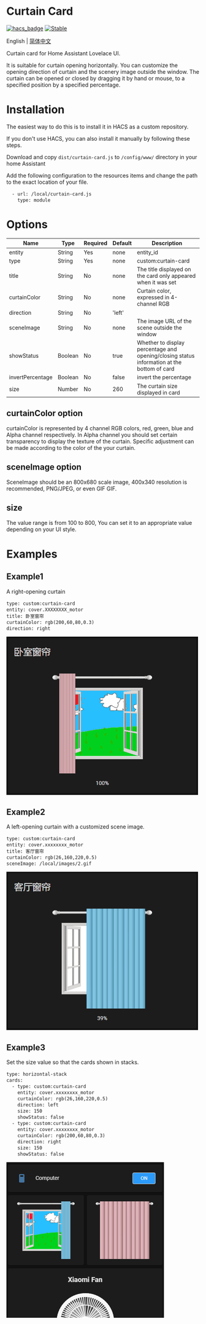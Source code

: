 # Curtain Card

[![hacs_badge](https://img.shields.io/badge/HACS-Custom-orange.svg)](https://github.com/custom-components/hacs)
[![Stable](https://img.shields.io/github/v/release/georgezhao2010/lovelace-curtain-card)](https://github.com/georgezhao2010/lovelace-curtain-card/releases/latest)

English | [简体中文](https://github.com/georgezhao2010/lovelace-curtain-card/blob/master/README_hans.md)

Curtain card for Home Assistant Lovelace UI.

It is suitable for curtain opening horizontally. You can customize the opening direction of curtain and the scenery image outside the window. The curtain can be opened or closed by dragging it by hand or mouse, to a specified position by a specified percentage. 

# Installation

The easiest way to do this is to install it in HACS as a custom repository.

If you don't use HACS, you can also install it manually by following these steps. 

Download and copy `dist/curtain-card.js` to `/config/www/` directory in your home Assistant

Add the following configuration to the resources items and change the path to the exact location of your file. 

```
  - url: /local/curtain-card.js
    type: module
```

# Options

| Name | Type | Required | Default| Description
| --- | --- | --- | --- | --- |
| entity | String | Yes | none | entity_id |
| type | String | Yes | none | custom:curtain-card |
| title | String | No | none | The title displayed on the card only appeared when it was set |
| curtainColor | String | No | none | Curtain color, expressed in 4-channel RGB |
| direction | String | No | 'left' | |Direction of curtain opening |
| sceneImage | String | No | none | The image URL of the scene outside the window |
| showStatus | Boolean | No | true | Whether to display percentage and opening/closing status information at the bottom of card|
| invertPercentage | Boolean | No | false | invert the percentage |
| size | Number | No | 260 | The curtain size displayed in card |


## curtainColor option

curtainColor is represented by 4 channel RGB colors, red, green, blue and Alpha channel respectively. In Alpha channel you should set certain transparency to display the texture of the curtain. Specific adjustment can be made according to the color of the your curtain. 

## sceneImage option

SceneImage should be an 800x680 scale image, 400x340 resolution is recommended, PNG/JPEG, or even GIF GIF. 

## size
The value range is from 100 to 800, You can set it to an appropriate value depending on your UI style.

# Examples
## Example1

A right-opening curtain

```
type: custom:curtain-card
entity: cover.XXXXXXXX_motor
title: 卧室窗帘
curtainColor: rgb(200,60,80,0.3)
direction: right
```

![Example1](curtain-1.gif)

## Example2

A left-opening curtain with a customized scene image.

```
type: custom:curtain-card
entity: cover.xxxxxxxx_motor
title: 客厅窗帘
curtainColor: rgb(26,160,220,0.5)
sceneImage: /local/images/2.gif
```

![Example2](curtain-2.gif)

## Example3

Set the size value so that the cards shown in stacks.

```
type: horizontal-stack
cards:
  - type: custom:curtain-card
    entity: cover.xxxxxxxx_motor
    curtainColor: rgb(26,160,220,0.5)
    direction: left
    size: 150
    showStatus: false
  - type: custom:curtain-card
    entity: cover.xxxxxxxx_motor
    curtainColor: rgb(200,60,80,0.3)
    direction: right
    size: 150
    showStatus: false
```

![Example3](h-stack.png)



